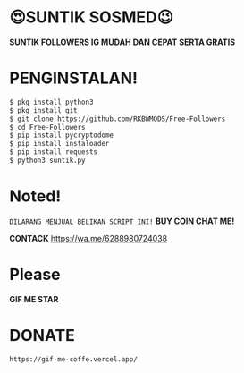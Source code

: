 # 😍SUNTIK SOSMED😉
**SUNTIK FOLLOWERS IG MUDAH DAN CEPAT SERTA GRATIS**

# PENGINSTALAN!
```bash
$ pkg install python3
$ pkg install git
$ git clone https://github.com/RKBWMODS/Free-Followers
$ cd Free-Followers
$ pip install pycryptodome
$ pip install instaloader
$ pip install requests
$ python3 suntik.py
```

# Noted!
```DILARANG MENJUAL BELIKAN SCRIPT INI!```
**BUY COIN CHAT ME!**

**CONTACK**
https://wa.me/6288980724038

# Please
**GIF ME STAR**

# DONATE
```https://gif-me-coffe.vercel.app/```
